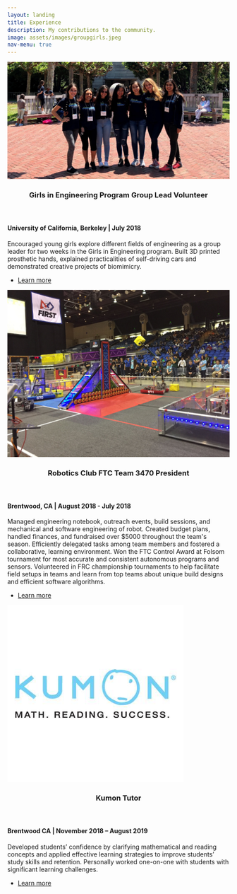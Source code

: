 ```yaml
---
layout: landing
title: Experience
description: My contributions to the community.
image: assets/images/groupgirls.jpeg
nav-menu: true
---
```



<!-- Main -->
<div id="main">

<!-- Two -->
<section id="two" class="spotlights">
	<section>
		<a href="http://girlsinengineering.berkeley.edu/" class="image">
			<img src="assets/images/groupgirls.jpeg" alt="" data-position="center center" />
		</a>
		<div class="content">
			<div class="inner">
				<header class="major">
					<h3>Girls in Engineering Program Group Lead Volunteer</h3>
				</header>
				<h4>University of California, Berkeley | July 2018</h4>
				<p>Encouraged young girls explore different fields of engineering as a group leader for two weeks in the Girls in Engineering program. Built 3D printed prosthetic hands, explained practicalities of self-driving cars and demonstrated creative projects of biomimicry.</p>
				<ul class="actions">
					<li><a href="http://girlsinengineering.berkeley.edu/" class="button">Learn more</a></li>
				</ul>
			</div>
		</div>
	</section>
	<section>
		<a href="https://www.firstinspires.org/robotics/ftc" class="image">
			<img src="assets/images/frc.JPG" alt="" data-position="top center" />
		</a>
		<div class="content">
			<div class="inner">
				<header class="major">
					<h3>Robotics Club FTC Team 3470 President</h3>
				</header>
				<h4>Brentwood, CA | August 2018 - July 2018</h4>
				<p>Managed engineering notebook, outreach events, build sessions, and mechanical and software engineering of robot. Created budget plans, handled finances, and fundraised over $5000 throughout the team's season. Efficiently delegated tasks among team members and fostered a collaborative, learning environment. Won the FTC Control Award at Folsom tournament for most accurate and consistent autonomous programs and sensors. Volunteered in FRC championship tournaments to help facilitate field setups in teams and learn from top teams about unique build designs and efficient software algorithms.</p>
				<ul class="actions">
					<li><a href="https://www.firstinspires.org/robotics/ftc" class="button">Learn more</a></li>
				</ul>
			</div>
		</div>
	</section>
	<section>
		<a href="https://www.kumon.com/" class="image">
			<img src="assets/images/kumonlogo2.jpg" alt="" data-position="25% 25%" />
		</a>
		<div class="content">
			<div class="inner">
				<header class="major">
					<h3>Kumon Tutor</h3>
				</header>
				<h4>Brentwood CA | November 2018 – August 2019</h4>
				<p>Developed students’ confidence by clarifying mathematical and reading concepts and applied effective learning strategies to improve students’ study skills and retention. Personally worked one-on-one with students with significant learning challenges.</p>
				<ul class="actions">
					<li><a href="https://www.kumon.com/" class="button">Learn more</a></li>
				</ul>
			</div>
		</div>
	</section>
</section>

</div>
